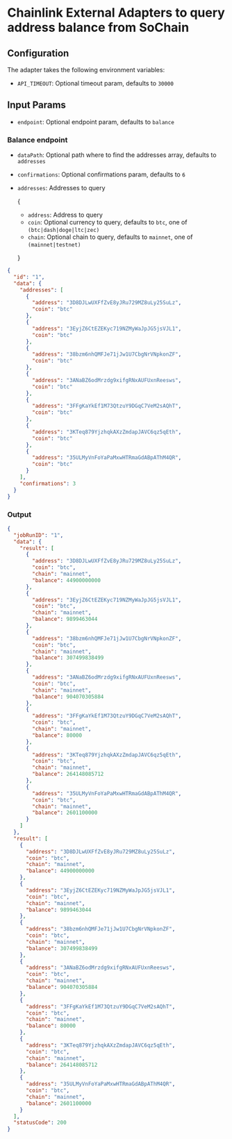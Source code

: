 # Chainlink External Adapters to query address balance from SoChain

## Configuration

The adapter takes the following environment variables:

- `API_TIMEOUT`: Optional timeout param, defaults to `30000`

## Input Params

- `endpoint`: Optional endpoint param, defaults to `balance`

### Balance endpoint

- `dataPath`: Optional path where to find the addresses array, defaults to `addresses`
- `confirmations`: Optional confirmations param, defaults to `6`

- `addresses`: Addresses to query

  {

  - `address`: Address to query
  - `coin`: Optional currency to query, defaults to `btc`, one of `(btc|dash|doge|ltc|zec)`
  - `chain`: Optional chain to query, defaults to `mainnet`, one of `(mainnet|testnet)`

  }

```json
{
  "id": "1",
  "data": {
    "addresses": [
      {
        "address": "3D8DJLwUXFfZvE8yJRu729MZ8uLy25SuLz",
        "coin": "btc"
      },
      {
        "address": "3EyjZ6CtEZEKyc719NZMyWaJpJG5jsVJL1",
        "coin": "btc"
      },
      {
        "address": "38bzm6nhQMFJe71jJw1U7CbgNrVNpkonZF",
        "coin": "btc"
      },
      {
        "address": "3ANaBZ6odMrzdg9xifgRNxAUFUxnReesws",
        "coin": "btc"
      },
      {
        "address": "3FFgKaYkEf1M73QtzuY9DGqC7VeM2sAQhT",
        "coin": "btc"
      },
      {
        "address": "3KTeq879YjzhqkAXzZmdapJAVC6qz5qEth",
        "coin": "btc"
      },
      {
        "address": "35ULMyVnFoYaPaMxwHTRmaGdABpAThM4QR",
        "coin": "btc"
      }
    ],
    "confirmations": 3
  }
}
```

### Output

```json
{
  "jobRunID": "1",
  "data": {
    "result": [
      {
        "address": "3D8DJLwUXFfZvE8yJRu729MZ8uLy25SuLz",
        "coin": "btc",
        "chain": "mainnet",
        "balance": 44900000000
      },
      {
        "address": "3EyjZ6CtEZEKyc719NZMyWaJpJG5jsVJL1",
        "coin": "btc",
        "chain": "mainnet",
        "balance": 9899463044
      },
      {
        "address": "38bzm6nhQMFJe71jJw1U7CbgNrVNpkonZF",
        "coin": "btc",
        "chain": "mainnet",
        "balance": 307499838499
      },
      {
        "address": "3ANaBZ6odMrzdg9xifgRNxAUFUxnReesws",
        "coin": "btc",
        "chain": "mainnet",
        "balance": 904070305884
      },
      {
        "address": "3FFgKaYkEf1M73QtzuY9DGqC7VeM2sAQhT",
        "coin": "btc",
        "chain": "mainnet",
        "balance": 80000
      },
      {
        "address": "3KTeq879YjzhqkAXzZmdapJAVC6qz5qEth",
        "coin": "btc",
        "chain": "mainnet",
        "balance": 264148085712
      },
      {
        "address": "35ULMyVnFoYaPaMxwHTRmaGdABpAThM4QR",
        "coin": "btc",
        "chain": "mainnet",
        "balance": 2601100000
      }
    ]
  },
  "result": [
    {
      "address": "3D8DJLwUXFfZvE8yJRu729MZ8uLy25SuLz",
      "coin": "btc",
      "chain": "mainnet",
      "balance": 44900000000
    },
    {
      "address": "3EyjZ6CtEZEKyc719NZMyWaJpJG5jsVJL1",
      "coin": "btc",
      "chain": "mainnet",
      "balance": 9899463044
    },
    {
      "address": "38bzm6nhQMFJe71jJw1U7CbgNrVNpkonZF",
      "coin": "btc",
      "chain": "mainnet",
      "balance": 307499838499
    },
    {
      "address": "3ANaBZ6odMrzdg9xifgRNxAUFUxnReesws",
      "coin": "btc",
      "chain": "mainnet",
      "balance": 904070305884
    },
    {
      "address": "3FFgKaYkEf1M73QtzuY9DGqC7VeM2sAQhT",
      "coin": "btc",
      "chain": "mainnet",
      "balance": 80000
    },
    {
      "address": "3KTeq879YjzhqkAXzZmdapJAVC6qz5qEth",
      "coin": "btc",
      "chain": "mainnet",
      "balance": 264148085712
    },
    {
      "address": "35ULMyVnFoYaPaMxwHTRmaGdABpAThM4QR",
      "coin": "btc",
      "chain": "mainnet",
      "balance": 2601100000
    }
  ],
  "statusCode": 200
}
```
